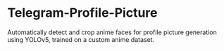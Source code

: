 # Telegram-Profile-Picture
Automatically detect and crop anime faces for profile picture generation using YOLOv5, trained on a custom anime dataset.
